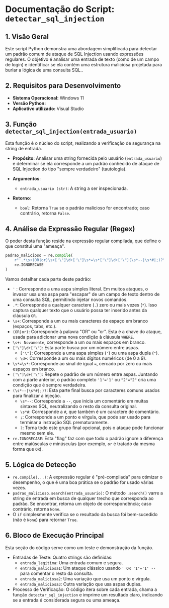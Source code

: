 # Documentação do Script: `detectar_sql_injection`

## **1. Visão Geral**

  Este script Python demonstra uma abordagem simplificada para detectar um padrão comum de ataque de SQL Injection usando expressões regulares. O objetivo é analisar uma entrada de texto (como de um campo de login) e identificar se ela contém uma estrutura maliciosa projetada para burlar a lógica de uma consulta SQL..

## **2. Requisitos para Desenvolvimento**

* **Sistema Operacional:** Windows 11
* **Versão Python:**
* **Aplicativo utilizado:** Visual Studio

## **3. Função `detectar_sql_injection(entrada_usuario)`**
Esta função é o núcleo do script, realizando a verificação de segurança na string de entrada.

* **Propósito**: Analisar uma string fornecida pelo usuário (`entrada_usuario`) e determinar se ela corresponde a um padrão conhecido de ataque de SQL Injection do tipo "sempre verdadeiro" (tautologia).

* **Argumentos**:
  * `entrada_usuario (str)`: A string a ser inspecionada.
* **Retorno**:
  * `bool`: Retorna `True` se o padrão malicioso for encontrado; caso contrário, retorna `False`.
 
## **4. Análise da Expressão Regular (Regex)**
O poder desta função reside na expressão regular compilada, que define o que constitui uma "ameaça".
~~~py
padrao_malicioso = re.compile(
    r"'.*\s+(OR|or)\s+['\"]\d+['\"]\s*=\s*['\"]\d+['\"](\s*--|\s*#|;)?",
    re.IGNORECASE
)
~~~
Vamos detalhar cada parte deste padrão:
* `'` : Corresponde a uma aspa simples literal. Em muitos ataques, o invasor usa uma aspa para "escapar" de um campo de texto dentro de uma consulta SQL, permitindo injetar novos comandos.
* `.*`: Corresponde a qualquer caractere (`.`) zero ou mais vezes (`*`). Isso captura qualquer texto que o usuário possa ter inserido antes da cláusula `OR`.
* `\s+`: Corresponde a um ou mais caracteres de espaço em branco (espaços, tabs, etc.).
* `(OR|or)`: Corresponde à palavra "OR" ou "or". Esta é a chave do ataque, usada para adicionar uma nova condição à cláusula `WHERE`.
* `\s+: Novamente`, corresponde a um ou mais espaços em branco.
* `['\"]\d+['\"]`: Esta parte busca por um número entre aspas.
  * `['\"]`: Corresponde a uma aspa simples (`'`) ou uma aspa dupla (`"`).
  * `\d+`: Corresponde a um ou mais dígitos numéricos (de 0 a 9).
* `\s*=\s*`: Corresponde ao sinal de igual `=`, cercado por zero ou mais espaços em branco.
* `['\"]\d+['\"]`: Repete o padrão de um número entre aspas. Juntando com a parte anterior, o padrão completo `'1'='1'` ou `"2"="2"` cria uma condição que é sempre verdadeira.
* `(\s*--|\s*#|;)?`: Esta parte final busca por caracteres comuns usados para finalizar a injeção.
  * `\s*--`: Corresponde a `--`, que inicia um comentário em muitas sintaxes SQL, neutralizando o resto da consulta original.
  * `\s*#`: Corresponde a `#`, que também é um caractere de comentário.
  * `;`: Corresponde a um ponto e vírgula, que pode ser usado para terminar a instrução SQL prematuramente.
  * `?`: Torna todo este grupo final opcional, pois o ataque pode funcionar mesmo sem ele.
* `re.IGNORECASE`: Esta "flag" faz com que todo o padrão ignore a diferença entre maiúsculas e minúsculas (por exemplo, `or` é tratado da mesma forma que `OR`).

## **5. Lógica de Detecção**

* `re.compile(...)`: A expressão regular é "pré-compilada" para otimizar o desempenho, o que é uma boa prática se o padrão for usado várias vezes.
* `padrao_malicioso.search(entrada_usuario)`: O método `.search()` varre a string de entrada em busca de qualquer trecho que corresponda ao padrão. Se encontrar, retorna um objeto de correspondência; caso contrário, retorna `None`.
* O `if` simplesmente verifica se o resultado da busca foi bem-sucedido (não é `None`) para retornar `True`.

## **6. Bloco de Execução Principal**

Esta seção do código serve como um teste e demonstração da função.
* Entradas de Teste: Quatro strings são definidas:
  * `entrada_legitima`: Uma entrada comum e segura.
  * `entrada_maliciosa1`: Um ataque clássico usando `' OR '1'='1' --` para comentar o resto da consulta.
  * `entrada_maliciosa2`: Uma variação que usa um ponto e vírgula.
  * `entrada_maliciosa3`: Outra variação que usa aspas duplas.
* Processo de Verificação: O código itera sobre cada entrada, chama a função `detectar_sql_injection` e imprime um resultado claro, indicando se a entrada é considerada segura ou uma ameaça.
